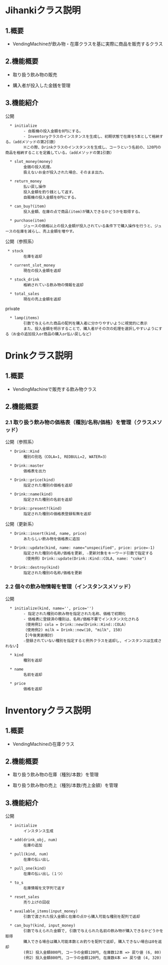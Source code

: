 # Jihankiクラス説明 #

## 1.概要 ##

  * VendingMachineが飲み物・在庫クラスを基に実際に商品を販売するクラス

## 2.機能概要 ##

  * 取り扱う飲み物の販売

  * 購入者が投入した金銭を管理

## 3.機能紹介 ##

公開
```
  * initialize
        - 自販機の投入金額を0円にする。
        - Inventoryクラスのインスタンスを生成し、初期状態で在庫を5本として格納する。（addメソッドの第2引数）
        ※この際、Drinkクラスのインスタンスを生成し、コーラという名前の、120円の商品を格納することを定義している。（addメソッドの第1引数）

  * slot_money(money)
        金銭の投入処理。
        扱えないお金が投入された場合、そのまま出力。

  * return_money
        払い戻し操作
        投入金額を釣り銭として返す。
        自販機の投入金額を0円にする。

  * can_buy?(item)
        投入金額、在庫の点で商品(item)が購入できるかどうかを取得する。

  * purchase(item)
        ジュースの価格以上の投入金額が投入されている条件下で購入操作を行うと、ジュースの在庫を減らし、売上金額を増やす。
```

公開（参照系）
```
 * stock
        在庫を返却

  * current_slot_money
        現在の投入金額を返却

  * stock_drink
        格納されている飲み物の情報を返却

  * total_sales
        現在の売上金額を返却
```

private
```
  * lamp(items)
        引数で与えられた商品の配列を購入者に分かりやすいように視覚的に表示
        また、投入金額を明示することで、購入者がその次の処理を選択しやすいようにする（お金の追加投入or商品の購入or払い戻しなど）
```

# Drinkクラス説明 #

## 1.概要 ##

  * VendingMachineで販売する飲み物クラス

## 2.機能概要 ##

### 2.1 取り扱う飲み物の**価格表**（種別/名称/価格）を管理（クラスメソッド） ###

公開（参照系）
```
  * Drink::Kind
        種別の別名（COLA=1, REDBULL=2, WATER=3）

  * Drink::master
        価格表を出力

  * Drink::price(kind)
        指定された種別の価格を返却

  * Drink::name(kind)
        指定された種別の名前を返却

  * Drink::present?(kind)
        指定された種別の価格表登録有無を返却
```

公開（更新系）
```
  * Drink::insert(kind, name, price)
        あたらしい飲み物を価格表に追加

  * Drink::update(kind, name: name="unspecified", price: price=-1)
        指定された種別の名称/価格を更新, ☆更新対象をキーワード引数で指定する
        （使用例）Drink::update(Drink::Kind::COLA, name: "coke")

  * Drink::destroy(kind)
        指定された種別の名称/価格を更新
```


### 2.2 個々の飲み物情報を管理（インスタンスメソッド） ###

公開
```
  * initialize(kind, name='', price='')
        - 指定された種別の飲み物を指定された名称、価格で初期化
        - 価格表に登録済の種別は、名称/価格不要でインスタンス化される
        （使用例1）cola = Drink::new(Drink::Kind::COLA)
        （使用例2) milk = Drink::new(10, "milk", 150)
        【（今後実装検討）
        ☆登録されていない種別を指定すると例外クラスを返却し, インスタンスは生成されない】

  * kind
        種別を返却

  * name
        名前を返却

  * price
        価格を返却
```

# Inventoryクラス説明 #
## 1.概要 ##

  * VendingMachineの在庫クラス

## 2.機能概要 ##

  * 取り扱う飲み物の在庫（種別/本数）を管理

  * 取り扱う飲み物の売上（種別/本数/売上金額）を管理

## 3.機能紹介 ##

公開

```
  * initialize
        インスタンス生成

  * add(drink_obj, num)
        在庫の追加

  * pull(kind, num)
        在庫の払い出し

  * pull_one(kind)
        在庫の払い出し（１つ）

  * to_s
        在庫情報を文字列で返す

  * reset_sales
        売り上げの回収

  * available_items(input_money)
        引数で渡された投入金額と在庫の点から購入可能な種別を配列で返却

  * can_buy?(kind, input_money)
        引数で与えられた金額で, 引数で与えられた名前の飲み物が購入できるかどうかを取得
        購入できる場合は購入可能本数とお釣りを配列で返却, 購入できない場合は0を返却
        (例1）投入金額800円, コーラの金額120円, 在庫数12本 => 戻り値 (6, 80)
        (例2）投入金額800円, コーラの金額120円, 在庫数4本 => 戻り値 (4, 320)

```
